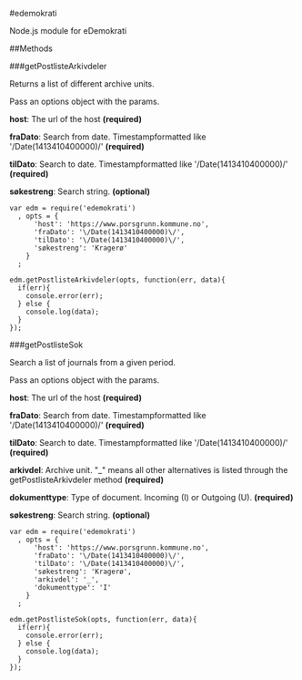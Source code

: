 #edemokrati

Node.js module for eDemokrati

##Methods

###getPostlisteArkivdeler

Returns a list of different archive units.
 
Pass an options object with the params.

**host**: The url of the host **(required)**

**fraDato**: Search from date. Timestampformatted like '\/Date(1413410400000)\/' **(required)**

**tilDato**: Search to date. Timestampformatted like '\/Date(1413410400000)\/' **(required)**

**søkestreng**: Search string. **(optional)**

```
var edm = require('edemokrati')
  , opts = {
      'host': 'https://www.porsgrunn.kommune.no',
      'fraDato': '\/Date(1413410400000)\/',
      'tilDato': '\/Date(1413410400000)\/',
      'søkestreng': 'Kragerø'
    }
  ;

edm.getPostlisteArkivdeler(opts, function(err, data){
  if(err){
    console.error(err);
  } else {
    console.log(data);
  }
});
```


###getPostlisteSok

Search a list of journals from a given period.
 
Pass an options object with the params.

**host**: The url of the host **(required)**

**fraDato**: Search from date. Timestampformatted like '\/Date(1413410400000)\/' **(required)**

**tilDato**: Search to date. Timestampformatted like '\/Date(1413410400000)\/' **(required)**

**arkivdel**: Archive unit. "_" means all other alternatives is listed through the getPostlisteArkivdeler method **(required)**

**dokumenttype**: Type of document. Incoming (I) or Outgoing (U). **(required)**

**søkestreng**: Search string. **(optional)**

```
var edm = require('edemokrati')
  , opts = {
      'host': 'https://www.porsgrunn.kommune.no',
      'fraDato': '\/Date(1413410400000)\/',
      'tilDato': '\/Date(1413410400000)\/',
      'søkestreng': 'Kragerø',
      'arkivdel': '_',
      'dokumenttype': 'I'
    }
  ;

edm.getPostlisteSok(opts, function(err, data){
  if(err){
    console.error(err);
  } else {
    console.log(data);
  }
});
```